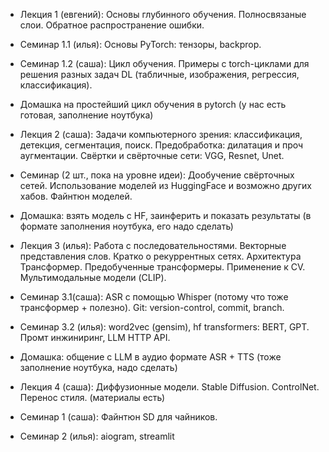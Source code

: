 - Лекция 1 (евгений): Основы глубинного обучения. Полносвязаные слои. Обратное распространение ошибки.
- Семинар 1.1 (илья): Основы PyTorch: тензоры, backprop.
- Семинар 1.2 (саша): Цикл обучения. Примеры с torch-циклами для решения разных задач DL (табличные, изображения, регрессия, классификация).
- Домашка на простейший цикл обучения в pytorch (у нас есть готовая, заполнение ноутбука)

- Лекция 2 (саша): Задачи компьютерного зрения: классификация, детекция, сегментация, поиск. Предобработка: дилатация и проч аугментации. Свёртки и свёрточные сети: VGG, Resnet, Unet.
- Семинар (2 шт., пока на уровне идеи): Дообучение свёрточных сетей. Использование моделей из HuggingFace и возможно других хабов. Файнтюн моделей.
- Домашка: взять модель с HF, заинферить и показать результаты (в формате заполнения ноутбука, его надо сделать)

- Лекция 3 (илья): Работа с последовательностями. Векторные представления слов. Кратко о рекуррентных сетях. Архитектура Трансформер. Предобученные трансформеры. Применение к CV. Мультимодальные модели (CLIP).
- Семинар 3.1(саша): ASR с помощью Whisper (потому что тоже трансформер + полезно). Git: version-control, commit, branch.
- Семинар 3.2 (илья): word2vec (gensim), hf transformers: BERT, GPT. Промт инжиниринг, LLM HTTP API.
- Домашка: общение с LLM в аудио формате ASR + TTS (тоже заполнение ноутбука, надо сделать)

- Лекция 4 (саша): Диффузионные модели. Stable Diffusion. ControlNet. Перенос стиля. (материалы есть)
- Семинар 1 (саша): Файнтюн SD для чайников.
- Семинар 2 (илья): aiogram, streamlit